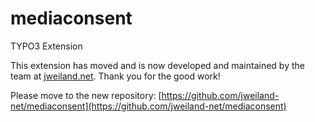 # mediaconsent
TYPO3 Extension

This extension has moved and is now developed and maintained by the team at [jweiland.net](https://jweiland.net/). Thank you for the good work!

Please move to the new repository: [https://github.com/jweiland-net/mediaconsent](https://github.com/jweiland-net/mediaconsent)